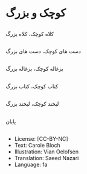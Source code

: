 # کوچک و بزرگ

##
کلاه کوچک، کلاه بزرگ

##


##
دست های کوچک، دست های بزرگ

##


##
بزغاله کوچک، بزغاله بزرگ

##


##
کتاب کوچک، کتاب بزرگ

##


##
لبخند کوچک، لبخند بزرگ

##


##
پایان

##
* License: [CC-BY-NC]
* Text: Carole Bloch
* Illustration: Vian Oelofsen
* Translation: Saeed Nazari
* Language: fa
